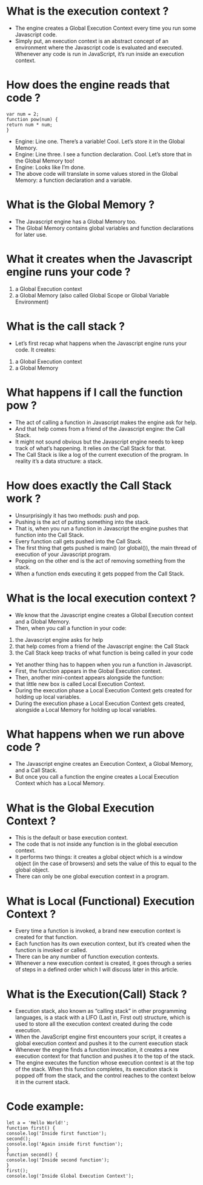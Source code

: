 # What is the execution context ?
- The engine creates a Global Execution Context every time you run some Javascript code.
- Simply put, an execution context is an abstract concept of an environment where the Javascript code is evaluated and executed.
  Whenever any code is run in JavaScript, it’s run inside an execution context.
# How does the engine reads that code ?
```
var num = 2;
function pow(num) {
return num * num;
}
```
- Engine: Line one. There’s a variable! Cool. Let’s store it in the Global Memory.
- Engine: Line three. I see a function declaration. Cool. Let’s store that in the Global Memory too!
- Engine: Looks like I’m done.
- The above code will translate in some values stored in the Global Memory: a function declaration and a variable.
# What is the Global Memory ?
- The Javascript engine has a Global Memory too.
- The Global Memory contains global variables and function declarations for later use.
# What it creates when the Javascript engine runs your code ?
1. a Global Execution context
2. a Global Memory (also called Global Scope or Global Variable Environment)
# What is the call stack ?
- Let’s first recap what happens when the Javascript engine runs your code.
It creates:
1. a Global Execution context
2. a Global Memory
# What happens if I call the function pow ?
- The act of calling a function in Javascript makes the engine ask for help.
- And that help comes from a friend of the Javascript engine: the Call Stack.
- It might not sound obvious but the Javascript engine needs to keep track of what’s happening. It relies on the Call Stack for that.
- The Call Stack is like a log of the current execution of the program. In reality it’s a data structure: a stack.
# How does exactly the Call Stack work ?
- Unsurprisingly it has two methods: push and pop.
- Pushing is the act of putting something into the stack.
- That is, when you run a function in Javascript the engine pushes that function into the Call Stack.
- Every function call gets pushed into the Call Stack.
- The first thing that gets pushed is main() (or global()), the main thread of execution of your Javascript program.
- Popping on the other end is the act of removing something from the stack.
- When a function ends executing it gets popped from the Call Stack.
# What is the local execution context ?
- We know that the Javascript engine creates a Global Execution context and a Global Memory.
- Then, when you call a function in your code:
1. the Javascript engine asks for help
2. that help comes from a friend of the Javascript engine: the Call Stack
3. the Call Stack keep tracks of what function is being called in your code
- Yet another thing has to happen when you run a function in Javascript.
- First, the function appears in the Global Execution context.
- Then, another mini-context appears alongside the function:
- that little new box is called Local Execution Context.
- During the execution phase a Local Execution Context gets created for holding up local variables.
- During the execution phase a Local Execution Context gets created, alongside a Local Memory for holding up local variables.
# What happens when we run above code ?
- The Javascript engine creates an Execution Context, a Global Memory, and a Call Stack.
- But once you call a function the engine creates a Local Execution Context which has a Local Memory.

# What is the Global Execution Context ?
- This is the default or base execution context.
- The code that is not inside any function is in the global execution context.
- It performs two things: it creates a global object which is a window object (in the case of browsers) and sets the value of this to equal to the global object.
- There can only be one global execution context in a program.
# What is Local (Functional) Execution Context ?
- Every time a function is invoked, a brand new execution context is created for that function.
- Each function has its own execution context, but it’s created when the function is invoked or called.
- There can be any number of function execution contexts.
- Whenever a new execution context is created, it goes through a series of steps in a defined order which I will discuss later in this article.
# What is the Execution(Call) Stack ?
- Execution stack, also known as “calling stack” in other programming languages, is a stack with a LIFO (Last in, First out) structure,
  which is used to store all the execution context created during the code execution.
- When the JavaScript engine first encounters your script, it creates a global execution context and pushes it to the current execution stack
- Whenever the engine finds a function invocation, it creates a new execution context for that function and pushes it to the top of the stack.
- The engine executes the function whose execution context is at the top of the stack.
  When this function completes, its execution stack is popped off from the stack, and the control reaches to the context below it in the current stack.
# Code example:
```
let a = 'Hello World!';
function first() {
console.log('Inside first function');
second();
console.log('Again inside first function');
}
function second() {
console.log('Inside second function');
}
first();
console.log('Inside Global Execution Context');
```
